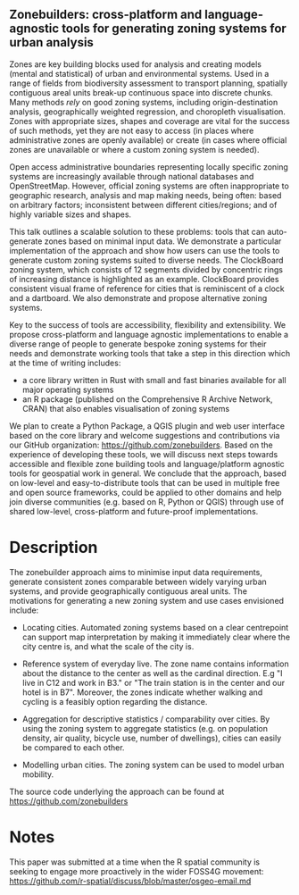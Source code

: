 <!-- Brief: https://callforpapers.2021.foss4g.org/foss4g-2021-academic/ -->

## Zonebuilders: cross-platform and language-agnostic tools for generating zoning systems for urban analysis

Zones are key building blocks used for analysis and creating models (mental and statistical) of urban and environmental systems.
Used in a range of fields from biodiversity assessment to transport planning, spatially contiguous areal units break-up continuous space into discrete chunks.
Many methods *rely* on good zoning systems, including origin-destination analysis, geographically weighted regression, and choropleth visualisation.
Zones with appropriate sizes, shapes and coverage are vital for the success of such methods, yet they are not easy to access (in places where administrative zones are openly available) or create (in cases where official zones are unavailable or where a custom zoning system is needed).

Open access administrative boundaries representing locally specific zoning systems are increasingly available through national databases and OpenStreetMap.
However, official zoning systems are often inappropriate to geographic research, analysis and map making needs, being often: based on arbitrary factors; inconsistent between different cities/regions; and of highly variable sizes and shapes.

This talk outlines a scalable solution to these problems: tools that can auto-generate zones based on minimal input data.
We demonstrate a particular implementation of the approach and show how users can use the tools to generate custom zoning systems suited to diverse needs.
The ClockBoard zoning system, which consists of 12 segments divided by concentric rings of increasing distance is highlighted as an example.
ClockBoard provides consistent visual frame of reference for cities that is reminiscent of a clock and a dartboard.
We also demonstrate and propose alternative zoning systems.

Key to the success of tools are accessibility, flexibility and extensibility.
We propose cross-platform and language agnostic implementations to enable a diverse range of people to generate bespoke zoning systems for their needs and demonstrate working tools that take a step in this direction which at the time of writing includes:

-   a core library written in Rust with small and fast binaries available for all major operating systems
-   an R package (published on the Comprehensive R Archive Network, CRAN) that also enables visualisation of zoning systems

We plan to create a Python Package, a QGIS plugin and web user interface based on the core library and welcome suggestions and contributions via our GitHub organization: <https://github.com/zonebuilders>.
Based on the experience of developing these tools, we will discuss next steps towards accessible and flexible zone building tools and language/platform agnostic tools for geospatial work in general.
We conclude that the approach, based on low-level and easy-to-distribute tools that can be used in multiple free and open source frameworks, could be applied to other domains and help join diverse communities (e.g. based on R, Python or QGIS) through use of shared low-level, cross-platform and future-proof implementations.

# Description

The zonebuilder approach aims to minimise input data requirements, generate consistent zones comparable between widely varying urban systems, and provide geographically contiguous areal units.
The motivations for generating a new zoning system and use cases envisioned include:

-   Locating cities.
    Automated zoning systems based on a clear centrepoint can support map interpretation by making it immediately clear where the city centre is, and what the scale of the city is.

-   Reference system of everyday live.
    The zone name contains information about the distance to the center as well as the cardinal direction.
    E.g "I live in C12 and work in B3." or "The train station is in the center and our hotel is in B7".
    Moreover, the zones indicate whether walking and cycling is a feasibly option regarding the distance.

-   Aggregation for descriptive statistics / comparability over cities.
    By using the zoning system to aggregate statistics (e.g. on population density, air quality, bicycle use, number of dwellings), cities can easily be compared to each other.

-   Modelling urban cities.
    The zoning system can be used to model urban mobility.

The source code underlying the approach can be found at <https://github.com/zonebuilders>

# Notes

This paper was submitted at a time when the R spatial community is seeking to engage more proactively in the wider FOSS4G movement: <https://github.com/r-spatial/discuss/blob/master/osgeo-email.md>
